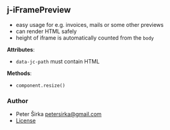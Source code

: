 ## j-iFramePreview

- easy usage for e.g. invoices, mails or some other previews
- can render HTML safely
- height of iframe is automatically counted from the `body`

__Attributes__:
- `data-jc-path` must contain HTML

__Methods__:
- `component.resize()`

### Author

- Peter Širka <petersirka@gmail.com>
- [License](https://www.totaljs.com/licenses/)